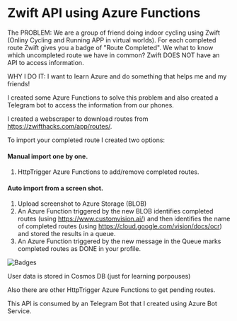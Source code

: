# Zwift API using Azure Functions

The PROBLEM: We are a group of friend doing indoor cycling using Zwift (Onliny Cycling and Running APP in virtual worlds). For each completed route Zwift gives you a badge of "Route Completed". We what to know which uncompleted route we have in common? Zwift DOES NOT have an API to access information.

WHY I DO IT: I want to learn Azure and do something that helps me and my friends!

I created some Azure Functions to solve this problem and also created a Telegram bot to access the information from our phones.

I created a webscraper to download routes from https://zwifthacks.com/app/routes/.

To import your completed route I created two options:
#### Manual import one by one.
1. HttpTrigger Azure Functions to add/remove completed routes.
#### Auto import from a screen shot.
1. Upload screenshot to Azure Storage (BLOB)
2. An Azure Function triggered by the new BLOB identifies completed routes (using https://www.customvision.ai/) and then identifies the name of completed routes (using https://cloud.google.com/vision/docs/ocr) and stored the results in a queue.
3. An Azure Function triggered by the new message in the Queue marks completed routes as DONE in your profile.

![Badges](https://zwfitstorageaccount.blob.core.windows.net/train/Chapas_4.jpeg)

User data is stored in Cosmos DB (just for learning porpouses)

Also there are other HttpTrigger Azure Functions to get pending routes.

This API is consumed by an Telegram Bot that I created using Azure Bot Service.

